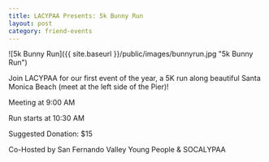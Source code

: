 ```yaml
---
title: LACYPAA Presents: 5k Bunny Run
layout: post
category: friend-events
---
```


![5k Bunny Run]({{ site.baseurl }}/public/images/bunnyrun.jpg "5k Bunny Run")

Join LACYPAA for our first event of the year, a 5K run along beautiful
Santa Monica Beach (meet at the left side of the Pier)!


Meeting at 9:00 AM


Run starts at 10:30 AM


Suggested Donation: $15


Co-Hosted by San Fernando Valley Young People & SOCALYPAA
